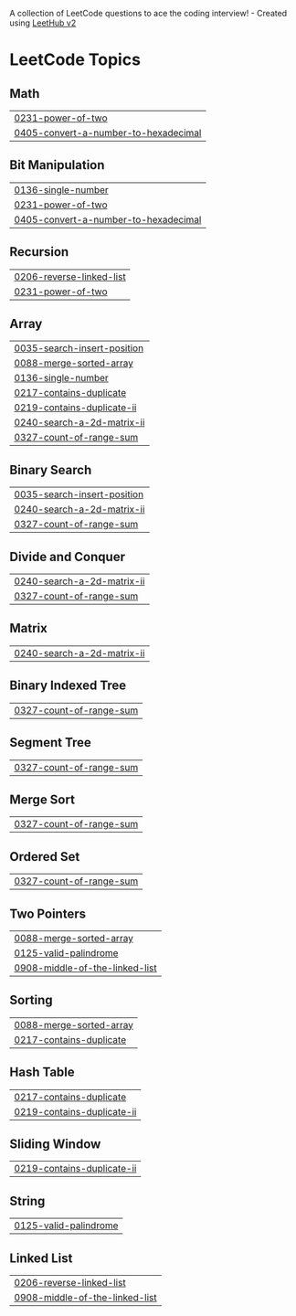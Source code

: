 A collection of LeetCode questions to ace the coding interview! - Created using [LeetHub v2](https://github.com/arunbhardwaj/LeetHub-2.0)
<!---LeetCode Topics Start-->
# LeetCode Topics
## Math
|  |
| ------- |
| [0231-power-of-two](https://github.com/Kaviya-moorthy/DSA/tree/master/0231-power-of-two) |
| [0405-convert-a-number-to-hexadecimal](https://github.com/Kaviya-moorthy/DSA/tree/master/0405-convert-a-number-to-hexadecimal) |
## Bit Manipulation
|  |
| ------- |
| [0136-single-number](https://github.com/Kaviya-moorthy/DSA/tree/master/0136-single-number) |
| [0231-power-of-two](https://github.com/Kaviya-moorthy/DSA/tree/master/0231-power-of-two) |
| [0405-convert-a-number-to-hexadecimal](https://github.com/Kaviya-moorthy/DSA/tree/master/0405-convert-a-number-to-hexadecimal) |
## Recursion
|  |
| ------- |
| [0206-reverse-linked-list](https://github.com/Kaviya-moorthy/DSA/tree/master/0206-reverse-linked-list) |
| [0231-power-of-two](https://github.com/Kaviya-moorthy/DSA/tree/master/0231-power-of-two) |
## Array
|  |
| ------- |
| [0035-search-insert-position](https://github.com/Kaviya-moorthy/DSA/tree/master/0035-search-insert-position) |
| [0088-merge-sorted-array](https://github.com/Kaviya-moorthy/DSA/tree/master/0088-merge-sorted-array) |
| [0136-single-number](https://github.com/Kaviya-moorthy/DSA/tree/master/0136-single-number) |
| [0217-contains-duplicate](https://github.com/Kaviya-moorthy/DSA/tree/master/0217-contains-duplicate) |
| [0219-contains-duplicate-ii](https://github.com/Kaviya-moorthy/DSA/tree/master/0219-contains-duplicate-ii) |
| [0240-search-a-2d-matrix-ii](https://github.com/Kaviya-moorthy/DSA/tree/master/0240-search-a-2d-matrix-ii) |
| [0327-count-of-range-sum](https://github.com/Kaviya-moorthy/DSA/tree/master/0327-count-of-range-sum) |
## Binary Search
|  |
| ------- |
| [0035-search-insert-position](https://github.com/Kaviya-moorthy/DSA/tree/master/0035-search-insert-position) |
| [0240-search-a-2d-matrix-ii](https://github.com/Kaviya-moorthy/DSA/tree/master/0240-search-a-2d-matrix-ii) |
| [0327-count-of-range-sum](https://github.com/Kaviya-moorthy/DSA/tree/master/0327-count-of-range-sum) |
## Divide and Conquer
|  |
| ------- |
| [0240-search-a-2d-matrix-ii](https://github.com/Kaviya-moorthy/DSA/tree/master/0240-search-a-2d-matrix-ii) |
| [0327-count-of-range-sum](https://github.com/Kaviya-moorthy/DSA/tree/master/0327-count-of-range-sum) |
## Matrix
|  |
| ------- |
| [0240-search-a-2d-matrix-ii](https://github.com/Kaviya-moorthy/DSA/tree/master/0240-search-a-2d-matrix-ii) |
## Binary Indexed Tree
|  |
| ------- |
| [0327-count-of-range-sum](https://github.com/Kaviya-moorthy/DSA/tree/master/0327-count-of-range-sum) |
## Segment Tree
|  |
| ------- |
| [0327-count-of-range-sum](https://github.com/Kaviya-moorthy/DSA/tree/master/0327-count-of-range-sum) |
## Merge Sort
|  |
| ------- |
| [0327-count-of-range-sum](https://github.com/Kaviya-moorthy/DSA/tree/master/0327-count-of-range-sum) |
## Ordered Set
|  |
| ------- |
| [0327-count-of-range-sum](https://github.com/Kaviya-moorthy/DSA/tree/master/0327-count-of-range-sum) |
## Two Pointers
|  |
| ------- |
| [0088-merge-sorted-array](https://github.com/Kaviya-moorthy/DSA/tree/master/0088-merge-sorted-array) |
| [0125-valid-palindrome](https://github.com/Kaviya-moorthy/DSA/tree/master/0125-valid-palindrome) |
| [0908-middle-of-the-linked-list](https://github.com/Kaviya-moorthy/DSA/tree/master/0908-middle-of-the-linked-list) |
## Sorting
|  |
| ------- |
| [0088-merge-sorted-array](https://github.com/Kaviya-moorthy/DSA/tree/master/0088-merge-sorted-array) |
| [0217-contains-duplicate](https://github.com/Kaviya-moorthy/DSA/tree/master/0217-contains-duplicate) |
## Hash Table
|  |
| ------- |
| [0217-contains-duplicate](https://github.com/Kaviya-moorthy/DSA/tree/master/0217-contains-duplicate) |
| [0219-contains-duplicate-ii](https://github.com/Kaviya-moorthy/DSA/tree/master/0219-contains-duplicate-ii) |
## Sliding Window
|  |
| ------- |
| [0219-contains-duplicate-ii](https://github.com/Kaviya-moorthy/DSA/tree/master/0219-contains-duplicate-ii) |
## String
|  |
| ------- |
| [0125-valid-palindrome](https://github.com/Kaviya-moorthy/DSA/tree/master/0125-valid-palindrome) |
## Linked List
|  |
| ------- |
| [0206-reverse-linked-list](https://github.com/Kaviya-moorthy/DSA/tree/master/0206-reverse-linked-list) |
| [0908-middle-of-the-linked-list](https://github.com/Kaviya-moorthy/DSA/tree/master/0908-middle-of-the-linked-list) |
<!---LeetCode Topics End-->